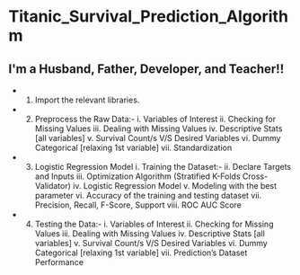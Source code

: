 # Titanic_Survival_Prediction_Algorithm

## I'm a Husband, Father, Developer, and Teacher!!

- 1. Import the relevant libraries.

- 2. Preprocess the Raw Data:- 
    i. Variables of Interest
    ii. Checking for Missing Values
    iii. Dealing with Missing Values
    iv. Descriptive Stats [all variables]
    v. Survival Count/s V/S Desired Variables
    vi. Dummy Categorical [relaxing 1st variable]
    vii. Standardization

- 3. Logistic Regression Model
    i. Training the Dataset:-
    ii. Declare Targets and Inputs
    iii. Optimization Algorithm (Stratified K-Folds Cross-Validator)
    iv. Logistic Regression Model
    v. Modeling with the best parameter
    vi. Accuracy of the training and testing dataset
    vii. Precision, Recall, F-Score, Support
    viii. ROC AUC Score

- 4. Testing the Data:-
    i. Variables of Interest
    ii. Checking for Missing Values
    iii. Dealing with Missing Values
    iv. Descriptive Stats [all variables]
    v. Survival Count/s V/S Desired Variables
    vi. Dummy Categorical [relaxing 1st variable]
    vii. Prediction’s Dataset Performance

